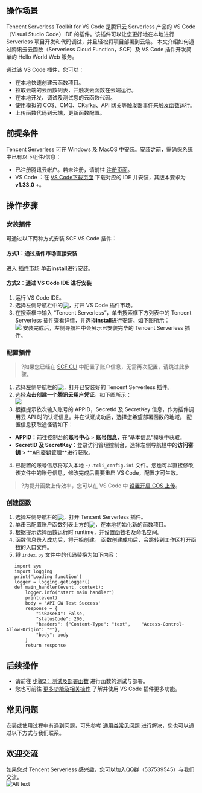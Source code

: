 ## 操作场景
Tencent Serverless Toolkit for VS Code 是腾讯云 Serverless 产品的 VS Code（Visual Studio Code）IDE 的插件。该插件可以让您更好地在本地进行 Serverless 项目开发和代码调试，并且轻松将项目部署到云端。
本文介绍如何通过腾讯云云函数（Serverless Cloud Function，SCF）及 VS Code 插件开发简单的 Hello World Web 服务。

通过该 VS Code 插件，您可以：
- 在本地快速创建云函数项目。
- 拉取云端的云函数列表，并触发云函数在云端运行。
- 在本地开发、调试及测试您的云函数代码。
- 使用模拟的 COS、CMQ、CKafka、API 网关等触发器事件来触发函数运行。
- 上传函数代码到云端，更新函数配置。

## 前提条件
Tencent Serverless 可在 Windows 及 MacOS 中安装。安装之前，需确保系统中已有以下组件/信息：
- 已注册腾讯云帐户。若未注册，请前往 [注册页面](https://cloud.tencent.com/register)。
- VS Code ：在 [VS Code下载页面](https://code.visualstudio.com/) 下载对应的 IDE 并安装，其版本要求为 **v1.33.0 +**。


## 操作步骤
### 安装插件
可通过以下两种方式安装 SCF VS Code 插件：

#### 方式1：通过插件市场直接安装
进入 [插件市场](https://marketplace.visualstudio.com/items?itemName=tencentcloud.tencent-cloud-vscode-toolkit) 单击**install**进行安装。

#### 方式2：通过 VS Code IDE 进行安装
1. 运行 VS Code IDE。
2. 选择左侧导航栏中的<img src="https://main.qcloudimg.com/raw/85c6ecce50ac568b7d5f3bd767e1c7b8.png" style="margin:-3px 0px;">，打开 VS Code 插件市场。
3. 在搜索框中输入 “Tencent Serverless”，单击搜索框下方列表中的 Tencent Serverless 插件查看详情，并选择**install**进行安装。如下图所示：      
![](https://main.qcloudimg.com/raw/aad8aa8235fcf68713072d6270ce9e83.png)
安装完成后，左侧导航栏中会展示已安装完毕的 Tencent Serverless 插件。

### 配置插件
>?如果您已经在 [SCF CLI](https://cloud.tencent.com/document/product/583/33445) 中配置了账户信息，无需再次配置，请跳过此步骤。
>
1. 选择左侧导航栏的<img src="https://main.qcloudimg.com/raw/0916687440e89c5b9a397537fe35ae42.png" style="margin:-3px 0;">，打开已安装好的 Tencent Serverless 插件。
2. 选择**点击创建一个腾讯云用户凭证**。如下图所示：  
![](https://main.qcloudimg.com/raw/f657198718f1ebc03257718785246477.png)
3. 根据提示依次输入账号的 APPID，SecretId 及 SecretKey 信息，作为插件调用云 API 时的认证信息。并在认证成功后，选择您希望部署函数的地域。
配置信息获取途径请如下：
  - **APPID**：前往控制台的**账号中心** >  **[账号信息](https://console.cloud.tencent.com/developer)**，在“基本信息”模块中获取。
  - **SecretID 及 SecretKey**：登录访问管理控制台，选择左侧导航栏中的**访问密钥** >  **[API密钥管理](https://console.cloud.tencent.com/cam/capi)**进行获取。
4. 已配置的账号信息将写入本地 `~/.tcli_config.ini` 文件。您也可以直接修改该文件中的账号信息，修改完成后需要重启 VS Code，配置才可生效。
>?为提升函数上传效率，您可以在 VS Code 中 [设置开启 COS 上传](https://cloud.tencent.com/document/product/583/40473#openCOS)。


### 创建函数
1. 选择左侧导航栏的<img src="https://main.qcloudimg.com/raw/0916687440e89c5b9a397537fe35ae42.png" style="margin:-3px 0;">，打开 Tencent Serverless 插件。
2. 单击已配置账户函数列表上方的<img src="https://main.qcloudimg.com/raw/306642573f06897732e6af65e5ddf0df.png" style="margin:-3px 0;">，在本地初始化新的函数项目。
3. 根据提示选择函数运行时 runtime，并设置函数名及命名空间。
4. 函数信息录入成功后，将开始创建。
函数创建成功后，会跳转到工作区打开函数的入口文件。
5. 将 `index.py` 文件中的代码替换为如下内容：   
```
   import sys
   import logging
   print('Loading function')
   logger = logging.getLogger()
   def main_handler(event, context):
       logger.info("start main handler")
       print(event)
       body = 'API GW Test Success'
       response = {
           "isBase64": False,
           "statusCode": 200,
           "headers": {"Content-Type": "text",    "Access-Control-Allow-Origin": "*"},
           "body": body
       }
       return response
```

## 后续操作
- 请前往 [步骤2：测试及部署函数](https://cloud.tencent.com/document/product/583/40448) 进行函数的测试与部署。
- 您也可前往 [更多功能及相关操作](https://cloud.tencent.com/document/product/583/40473) 了解并使用 VS Code 插件更多功能。

## 常见问题
安装或使用过程中有遇到问题，可先参考 [通用类常见问题](https://cloud.tencent.com/document/product/583/9180) 进行解决，您也可以通过以下方式与我们联系。      

## 欢迎交流[](id:welcome)
如果您对 Tencent Serverless 感兴趣，您可以加入QQ群（537539545）与我们交流。      
![Alt text](https://main.qcloudimg.com/raw/bc881547d1cd2043ecf1b286c70f7319.png)




		

